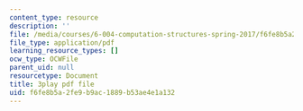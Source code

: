 ```yaml
---
content_type: resource
description: ''
file: /media/courses/6-004-computation-structures-spring-2017/f6fe8b5a2fe9b9ac1889b53ae4e1a132_Ouk7t7ViTfI.pdf
file_type: application/pdf
learning_resource_types: []
ocw_type: OCWFile
parent_uid: null
resourcetype: Document
title: 3play pdf file
uid: f6fe8b5a-2fe9-b9ac-1889-b53ae4e1a132
---
```

